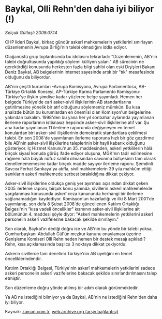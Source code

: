 # Baykal, Olli Rehn'den daha iyi biliyor (!)

*Selçuk Gültaşlı 2009.07.14*

<td class="columnist-detail">
<p>CHP lideri Baykal, birkaç gündür askerî mahkemelerin yetkilerini sınırlayan düzenlemenin Avrupa Birliği'nin talebi olmadığını iddia ediyor.</p>
<p>
<div id="haberMetinDiv">
<p>Olağanüstü grup toplantısında bu iddiasını tekrarladı: "Düzenlemenin, AB'nin talebi doğrultusunda yapıldığı söylemi külliyen yalan." AB sürecinin ne gerektirdiği konusunda herkesten fazla bilgi sahibi olan eski Dışişleri Bakanı Deniz Baykal, AB belgelerinin internet sayesinde artık bir "tık" mesafesinde olduğunu da biliyordur. 
<p>AB'nin çeşitli kurumları -Avrupa Komisyonu, Avrupa Parlamentosu, AB-Türkiye Ortaklık Konseyi, AP-Türkiye Karma Parlamento Komisyonu- Türkiye'ye ilişkin şimdiye kadar yüzlerce belge yayımladı. Hemen her belgede Türkiye'de cari asker-sivil ilişkilerinin AB standartlarına getirilmesine yönelik bir atıf olduğunu söylememiz mümkün. Bu kısa analizde bütün bu kurumlardan en önemlisi olan Komisyon'un belgelerine yakından bakalım. 1998'den bu yana her yıl sonbahar aylarında yayımlanan ilerleme raporlarının istisnasız hepsinde asker-sivil ilişkilerine atıf var. Şu ana kadar yayınlanan 11 ilerleme raporunda değişmeyen en temel konulardan biri asker-sivil ilişkilerinin demokratik standartlara çekilmesi talebi. En son 2008'de yayımlanan ilerleme raporuna hızlı bir göz gezdirme bile AB'nin asker-sivil ilişkilerine taleplerinin bir hayli kabarık olduğunu gösteriyor. İç Hizmet Kanunu'nun 35. maddesinden, askerî yetkililerin hâlâ birçok siyasî konuda görüş ifade ediyor oluşuna, MGK'nın tadil edilmesine rağmen hâlâ büyük nüfuz sahibi olmasından savunma bütçesinin tam olarak denetlenememesine kadar birçok madde sayıyor ilerleme raporu. Şemdinli Savcısı Ferhat Sarıkaya'ya atıfla, sivil mahkemelerin 39 yıla mahkûm ettiği sanıkların askerî mahkemede serbest bırakıldığına dikkat çekiyor.
<p>Asker-sivil ilişkilerine oldukça geniş yer ayırması açısından dikkat çeken 2005 ilerleme raporu, birçok konu yanında, sivillerin askerî mahkemelerde yargılanması konusunda askerî ceza kanununda herhangi bir ilerleme sağlanamadığını kaydediyor. Komisyon'un hazırladığı ve ilki 8 Mart 2001'de yayımlanıp, son defa 8 Şubat 2008'de güncellenen Katılım Ortaklığı Belgesi'nin "kısa vadeli öncelikler" kısmının asker-sivil ilişkilerine ait bölümünün 4. maddesi şöyle diyor: "Askerî mahkemelerin yetkilerini askerî personelin askerî vazifelerine bakacak şekilde sınırlayın."
<p>Son olarak, Baykal'ın dediği doğru ise ve AB'nin bu yönde bir talebi yoksa, Cumhurbaşkanı Abdullah Gül'ün mezkur kanunu onaylaması üzerine Genişleme Komiseri Olli Rehn neden hemen bir destek mesajı açıkladı? Rehn, kısa açıklamasında başlıca 3 noktaya dikkat çekiyordu:
<p>Askerin sivillerce tam denetimi Türkiye'nin AB üyeliğini en temel önceliklerindendir.
<p>Katılım Ortaklığı Belgesi, Türkiye'nin askerî mahkemelerin yetkilerini sadece askeri personelin askerî vazifelerine bakacak şekilde sınırlandırılmasını talep etmiştir.
<p>Son düzenleme doğru yönde atılmış bir adım olarak görünmektedir.
<p>Ya AB ne istediğini bilmiyor ya da Baykal, AB'nin ne istediğini Rehn'den daha iyi biliyor. </p></p></p></p></p></p></p></p></div>
</p>
<a href="http://web.archive.org/web/20101224212717/mailto:s.gultasli@zaman.com.tr">
</a></td>

Kaynak: [zaman.com.tr](http://zaman.com.tr/yazar.do?yazino=869053), [web.archive.org (arşiv bağlantısı)](http://web.archive.org/web/20101224212717/http://zaman.com.tr/yazar.do?yazino=869053)
